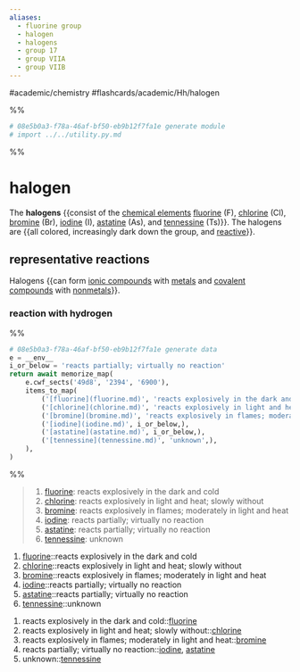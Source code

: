 ```yaml
---
aliases:
  - fluorine group
  - halogen
  - halogens
  - group 17
  - group VIIA
  - group VIIB
---
```


#academic/chemistry #flashcards/academic/Hh/halogen

%%
```Python
# 08e5b0a3-f78a-46af-bf50-eb9b12f7fa1e generate module
# import ../../utility.py.md
```
%%

# halogen

The __halogens__ {{consist of the [chemical elements](chemical%20element.md) [fluorine](fluorine.md) (F), [chlorine](chlorine.md) (Cl), [bromine](bromine.md) (Br), [iodine](iodine.md) (I), [astatine](astatine.md) (As), and [tennessine](tennessine.md) (Ts)}}. The halogens are {{all colored, increasingly dark down the group, and [reactive](reactivity%20(chemistry).md)}}. <!--SR:!2023-04-18,13,270!2023-04-12,7,250-->

## representative reactions

Halogens {{can form [ionic compounds](ionic%20compound.md) with [metals](metal.md) and [covalent compounds](covalent%20compound.md) with [nonmetals](nonmetal.md)}}. <!--SR:!2023-04-23,17,290-->

### reaction with hydrogen

%%
```Python
# 08e5b0a3-f78a-46af-bf50-eb9b12f7fa1e generate data
e = __env__
i_or_below = 'reacts partially; virtually no reaction'
return await memorize_map(
	e.cwf_sects('49d8', '2394', '6900'),
	items_to_map(
		('[fluorine](fluorine.md)', 'reacts explosively in the dark and cold',),
		('[chlorine](chlorine.md)', 'reacts explosively in light and heat; slowly without',),
		('[bromine](bromine.md)', 'reacts explosively in flames; moderately in light and heat',),
		('[iodine](iodine.md)', i_or_below,),
		('[astatine](astatine.md)', i_or_below,),
		('[tennessine](tennessine.md)', 'unknown',),
	),
)
```
%%

<!--08e5b0a3-f78a-46af-bf50-eb9b12f7fa1e generate section="49d8"--><!-- The following content is generated at 2023-03-20T22:20:19.404644+08:00. Any edits will be overridden! -->

> 1. [fluorine](fluorine.md): reacts explosively in the dark and cold
> 2. [chlorine](chlorine.md): reacts explosively in light and heat; slowly without
> 3. [bromine](bromine.md): reacts explosively in flames; moderately in light and heat
> 4. [iodine](iodine.md): reacts partially; virtually no reaction
> 5. [astatine](astatine.md): reacts partially; virtually no reaction
> 6. [tennessine](tennessine.md): unknown

<!--/08e5b0a3-f78a-46af-bf50-eb9b12f7fa1e-->

<!--08e5b0a3-f78a-46af-bf50-eb9b12f7fa1e generate section="2394"--><!-- The following content is generated at 2023-03-20T12:19:40.532789+08:00. Any edits will be overridden! -->

1. [fluorine](fluorine.md)::reacts explosively in the dark and cold <!--SR:!2023-04-23,17,290-->
2. [chlorine](chlorine.md)::reacts explosively in light and heat; slowly without <!--SR:!2023-04-18,13,270-->
3. [bromine](bromine.md)::reacts explosively in flames; moderately in light and heat <!--SR:!2023-04-20,9,230-->
4. [iodine](iodine.md)::reacts partially; virtually no reaction <!--SR:!2023-04-22,16,290-->
5. [astatine](astatine.md)::reacts partially; virtually no reaction <!--SR:!2023-04-23,17,290-->
6. [tennessine](tennessine.md)::unknown <!--SR:!2023-04-23,17,290-->

<!--/08e5b0a3-f78a-46af-bf50-eb9b12f7fa1e-->

<!--08e5b0a3-f78a-46af-bf50-eb9b12f7fa1e generate section="6900"--><!-- The following content is generated at 2023-03-20T12:19:40.548403+08:00. Any edits will be overridden! -->

1. reacts explosively in the dark and cold::[fluorine](fluorine.md) <!--SR:!2023-04-23,17,290-->
2. reacts explosively in light and heat; slowly without::[chlorine](chlorine.md) <!--SR:!2023-04-22,11,230-->
3. reacts explosively in flames; moderately in light and heat::[bromine](bromine.md) <!--SR:!2023-04-23,17,290-->
4. reacts partially; virtually no reaction::[iodine](iodine.md), [astatine](astatine.md) <!--SR:!2023-04-23,17,290-->
5. unknown::[tennessine](tennessine.md) <!--SR:!2023-04-23,17,290-->

<!--/08e5b0a3-f78a-46af-bf50-eb9b12f7fa1e-->
